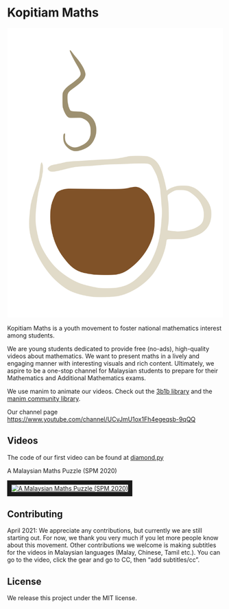 # Kopitiam Maths

![Kopitiam Maths](img/kopi.png "Kopitiam Maths")

Kopitiam Maths is a youth movement to foster national mathematics interest among students.

We are young students dedicated to provide free (no-ads), high-quality videos about mathematics. We want to present maths in a lively and engaging manner with interesting visuals and rich content. Ultimately, we aspire to be a one-stop channel for Malaysian students to prepare for their Mathematics and Additional Mathematics exams.

We use manim to animate our videos. Check out the [3b1b library](https://github.com/3b1b/manim) and the [manim community library](https://github.com/ManimCommunity/manim/).

Our channel page
https://www.youtube.com/channel/UCvJmU1ox1Fh4egeqsb-9qQQ

## Videos
The code of our first video can be found at [diamond.py](https://github.com/jeqcho/kopitiam-maths/blob/master/diamond.py)

A Malaysian Maths Puzzle (SPM 2020)

<a href="http://www.youtube.com/watch?feature=player_embedded&v=xl3Ru3Dx0PM
" target="_blank"><img src="http://img.youtube.com/vi/xl3Ru3Dx0PM/0.jpg" 
alt="A Malaysian Maths Puzzle (SPM 2020)" width="240" height="180" border="10" /></a>

## Contributing
April 2021: We appreciate any contributions, but currently we are still starting out. For now, we thank you very much if you let more people know about this movement. Other contributions we welcome is making subtitles for the videos in Malaysian languages (Malay, Chinese, Tamil etc.). You can go to the video, click the gear and go to CC, then “add subtitles/cc”. 


## License
We release this project under the MIT license.
